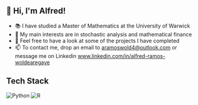 ## 👋 Hi, I'm Alfred!

- 📚 I have studied a Master of Mathematics at the University of Warwick
- 🔭 My main interests are in stochastic analysis and mathematical finance
- 💬 Feel free to have a look at some of the projects I have completed
- 📫 To contact me, drop an email to aramoswold4@outlook.com or message me on Linkedin www.linkedin.com/in/alfred-ramos-woldearegaye

## Tech Stack
![Python](https://img.shields.io/badge/python-3670A0?style=for-the-badge&logo=python&logoColor=ffdd54)
![R](https://img.shields.io/badge/r-%23276DC3.svg?style=for-the-badge&logo=r&logoColor=white)
